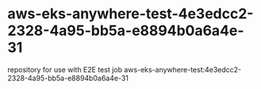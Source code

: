 # aws-eks-anywhere-test-4e3edcc2-2328-4a95-bb5a-e8894b0a6a4e-31
repository for use with E2E test job aws-eks-anywhere-test:4e3edcc2-2328-4a95-bb5a-e8894b0a6a4e-31
